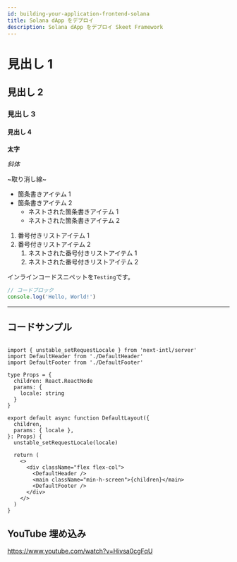 ```yaml
---
id: building-your-application-frontend-solana
title: Solana dApp をデプロイ
description: Solana dApp をデプロイ Skeet Framework
---
```


# 見出し 1

## 見出し 2

### 見出し 3

#### 見出し 4

**太字**

_斜体_

~取り消し線~

- 箇条書きアイテム 1
- 箇条書きアイテム 2
  - ネストされた箇条書きアイテム 1
  - ネストされた箇条書きアイテム 2

1. 番号付きリストアイテム 1
2. 番号付きリストアイテム 2
   1. ネストされた番号付きリストアイテム 1
   2. ネストされた番号付きリストアイテム 2

インラインコードスニペットを`Testing`です。

```javascript
// コードブロック
console.log('Hello, World!')
```

---

## コードサンプル

```tsx:/src/app/[locale]/(default)/layout.tsx

import { unstable_setRequestLocale } from 'next-intl/server'
import DefaultHeader from './DefaultHeader'
import DefaultFooter from './DefaultFooter'

type Props = {
  children: React.ReactNode
  params: {
    locale: string
  }
}

export default async function DefaultLayout({
  children,
  params: { locale },
}: Props) {
  unstable_setRequestLocale(locale)

  return (
    <>
      <div className="flex flex-col">
        <DefaultHeader />
        <main className="min-h-screen">{children}</main>
        <DefaultFooter />
      </div>
    </>
  )
}

```

## YouTube 埋め込み

https://www.youtube.com/watch?v=Hivsa0cgFqU
